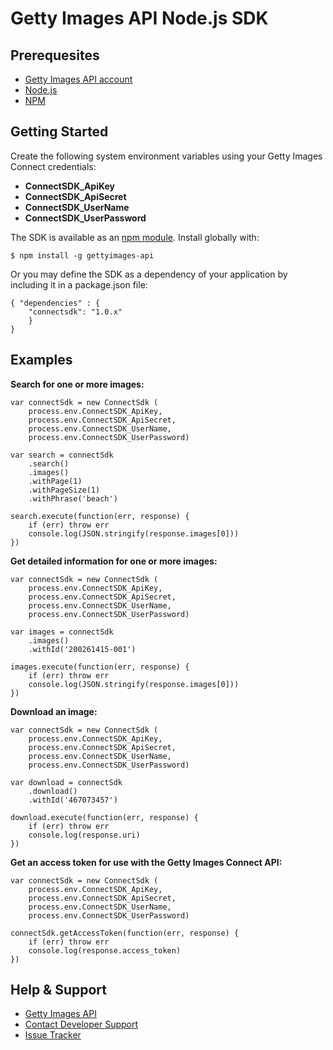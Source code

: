 # Getty Images API Node.js SDK

## Prerequesites
* [Getty Images API account](https://api.gettyimages.com/member/register)
* [Node.js](http://nodejs.org)
* [NPM](http://npmjs.org)

## Getting Started
Create the following system environment variables using your Getty Images Connect credentials:

 *  **ConnectSDK_ApiKey**
 *  **ConnectSDK_ApiSecret**
 *  **ConnectSDK_UserName**
 *  **ConnectSDK_UserPassword**

The SDK is available as an [npm module](https://www.npmjs.com/package/gettyimages-api). Install globally with:

    $ npm install -g gettyimages-api

Or you may define the SDK as a dependency of your application by including it in a package.json file:

    { "dependencies" : {
        "connectsdk": "1.0.x"
        }
    }

## Examples

**Search for one or more images:**

    var connectSdk = new ConnectSdk (
        process.env.ConnectSDK_ApiKey,
        process.env.ConnectSDK_ApiSecret,
        process.env.ConnectSDK_UserName,
        process.env.ConnectSDK_UserPassword)

	var search = connectSdk
		.search()
		.images()
		.withPage(1)
		.withPageSize(1)
		.withPhrase('beach')

	search.execute(function(err, response) {
		if (err) throw err
		console.log(JSON.stringify(response.images[0]))
	})

**Get detailed information for one or more images:**

    var connectSdk = new ConnectSdk (
        process.env.ConnectSDK_ApiKey,
        process.env.ConnectSDK_ApiSecret,
        process.env.ConnectSDK_UserName,
        process.env.ConnectSDK_UserPassword)

	var images = connectSdk
		.images()
		.withId('200261415-001')

	images.execute(function(err, response) {
		if (err) throw err
		console.log(JSON.stringify(response.images[0]))
	})

**Download an image:**

    var connectSdk = new ConnectSdk (
        process.env.ConnectSDK_ApiKey,
        process.env.ConnectSDK_ApiSecret,
        process.env.ConnectSDK_UserName,
        process.env.ConnectSDK_UserPassword)

    var download = connectSdk
        .download()
        .withId('467073457')

    download.execute(function(err, response) {
        if (err) throw err
        console.log(response.uri)
    })

**Get an access token for use with the Getty Images Connect API:**

    var connectSdk = new ConnectSdk (
        process.env.ConnectSDK_ApiKey,
        process.env.ConnectSDK_ApiSecret,
        process.env.ConnectSDK_UserName,
        process.env.ConnectSDK_UserPassword)

    connectSdk.getAccessToken(function(err, response) {
        if (err) throw err
        console.log(response.access_token)
    })

## Help & Support

* [Getty Images API](http://developer.gettyimages.com/)
* [Contact Developer Support](mailto:developersupport@gettyimages.com)
* [Issue Tracker](https://github.com/gettyimages/gettyimages-api_nodejs/issues)
